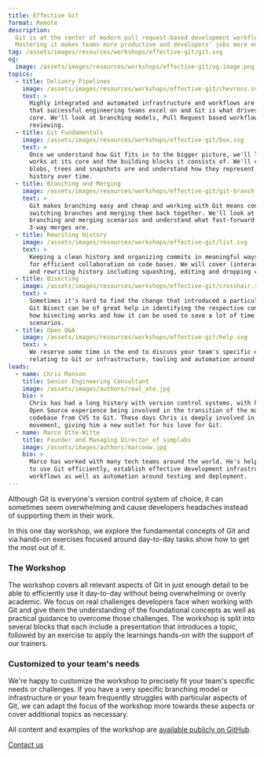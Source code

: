 ```yaml
---
title: Effective Git
format: Remote
description:
  Git is at the center of modern pull request-based development workflows.
  Mastering it makes teams more productive and developers' jobs more enjoyable.
tag: /assets/images/resources/workshops/effective-git/git.svg
og:
  image: /assets/images/resources/workshops/effective-git/og-image.png
topics:
  - title: Delivery Pipelines
    image: /assets/images/resources/workshops/effective-git/chevrons.svg
    text: >
      Highly integrated and automated infrastructure and workflows are the foundation
      that successful engineering teams excel on and Git is what drives them at their
      core. We'll look at branching models, Pull Request based workflows, and
      reviewing.
  - title: Git Fundamentals
    image: /assets/images/resources/workshops/effective-git/box.svg
    text: >
      Once we understand how Git fits in to the bigger picture, we'll look into how it
      works at its core and the building blocks it consists of. We'll cover what
      blobs, trees and snapshots are and understand how they represent a repo's
      history over time.
  - title: Branching and Merging
    image: /assets/images/resources/workshops/effective-git/git-branch.svg
    text: >
      Git makes branching easy and cheap and working with Git means constantly
      switching branches and merging them back together. We'll look at common
      branching and merging scenarios and understand what fast-forward merges and
      3-way merges are.
  - title: Rewriting History
    image: /assets/images/resources/workshops/effective-git/list.svg
    text: >
      Keeping a clean history and organizing commits in meaningful ways is essential
      for efficient collaboration on code bases. We will cover (interactive) rebasing
      and rewriting history including squashing, editing and dropping commits.
  - title: Bisecting
    image: /assets/images/resources/workshops/effective-git/crosshair.svg
    text: >
      Sometimes it's hard to find the change that introduced a particular defect and
      Git Bisect can be of great help in identifying the respective commit. We look at
      how bisecting works and how it can be used to save a lot of time in common
      scenarios.
  - title: Open Q&A
    image: /assets/images/resources/workshops/effective-git/help.svg
    text: >
      We reserve some time in the end to discuss your team's specific questions
      relating to Git or infrastructure, tooling and automation around it.
leads:
  - name: Chris Manson
    title: Senior Engineering Consultant
    image: /assets/images/authors/real_ate.jpg
    bio: >
      Chris has had a long history with version control systems, with his very first
      Open Source experience being involved in the transition of the massive KDE
      codebase from CVS to Git. These days Chris is deeply involved in the JAM Stack
      movement, giving him a new outlet for his love for Git.
  - name: Marco Otte-Witte
    title: Founder and Managing Director of simplabs
    image: /assets/images/authors/marcoow.jpg
    bio: >
      Marco has worked with many tech teams around the world. He's helped developers
      to use Git efficiently, establish effective development infrastructure and
      workflows as well as automation around testing and deployment.
---
```


Although Git is everyone's version control system of choice, it can sometimes
seem overwhelming and cause developers headaches instead of supporting them in
their work.

In this one day workshop, we explore the fundamental concepts of Git and via
hands-on exercises focused around day-to-day tasks show how to get the most out
of it.

<!--break-->

### The Workshop

The workshop covers all relevant aspects of Git in just enough detail to be able
to efficiently use it day-to-day without being overwhelming or overly academic.
We focus on real challenges developers face when working with Git and give them
the understanding of the foundational concepts as well as practical guidance to
overcome those challenges. The workshop is split into several blocks that each
include a presentation that introduces a topic, followed by an exercise to apply
the learnings hands-on with the support of our trainers.

<!--break-->

### Customized to your team's needs

We're happy to customize the workshop to precisely fit your team's specific
needs or challenges. If you have a very specific branching model or
infrastructure or your team frequently struggles with particular aspects of Git,
we can adapt the focus of the workshop more towards these aspects or cover
additional topics as necessary.

All content and examples of the workshop are
[available publicly on GitHub](https://github.com/simplabs/git-workshop).

<!--break-->

<div layout:class="full" workshop:class="cta">
<CallToAction
  @title="Interested in getting the most out of Git? "
  @text="Request a call to learn more about our Git workshop."
  @label="Book this workshop"
>
  <a href="/contact/" data-internal button:scope>
    Contact us
  </a>
</CallToAction>
</div>
